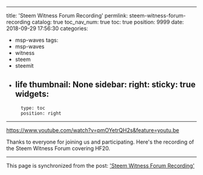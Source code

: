 
---
title: 'Steem Witness Forum Recording'
permlink: steem-witness-forum-recording
catalog: true
toc_nav_num: true
toc: true
position: 9999
date: 2018-09-29 17:56:30
categories:
- msp-waves
tags:
- msp-waves
- witness
- steem
- steemit
- life
thumbnail: None
sidebar:
    right:
        sticky: true
widgets:
    -
        type: toc
        position: right
---


https://www.youtube.com/watch?v=pmOYetrQH2s&feature=youtu.be

Thanks to everyone for joining us and participating.  Here's the recording of the Steem Witness Forum covering HF20.

- - -

This page is synchronized from the post: ['Steem Witness Forum Recording'](https://steemit.com/@aggroed/steem-witness-forum-recording)
